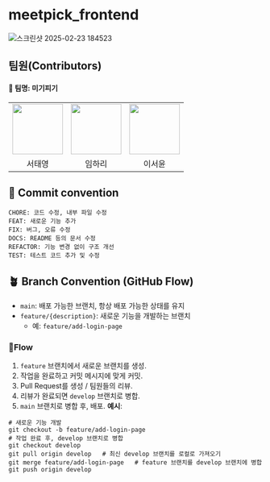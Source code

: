 # meetpick_frontend
![스크린샷 2025-02-23 184523](https://github.com/user-attachments/assets/142fbc8e-20c3-404e-bf09-b7e392da197a)

## 팀원(Contributors)
#### :loudspeaker: 팀명: 미기피기
<table>
  <tbody>
    <tr>
      <td align="center">
        <a href="https://github.com/kelly121212">
          <img src="https://github.com/taeyoung0524.png" width="100">
        </a>
      <td align="center">
        <a href="https://github.com/Limhari0301">
          <img src="https://github.com/Limhari0301.png" width="100">
        </a>
      </td>
      <td align="center">
        <a href="https://github.com/seoyoon127">
          <img src="https://github.com/seoyoon127.png" width="100">
        </a>
      </td>
    </tr>
    <tr>
      <td align="center">서태영</td>
      <td align="center">임하리</td>
      <td align="center">이서윤</td>
    </tr>
  </tbody>
</table>



## 🎯 Commit convention
```
CHORE: 코드 수정, 내부 파일 수정
FEAT: 새로운 기능 추가
FIX: 버그, 오류 수정
DOCS: README 등의 문서 수정
REFACTOR: 기능 변경 없이 구조 개선
TEST: 테스트 코드 추가 및 수정
```

## 🪴 Branch Convention (GitHub Flow)
- `main`: 배포 가능한 브랜치, 항상 배포 가능한 상태를 유지
- `feature/{description}`: 새로운 기능을 개발하는 브랜치
  - 예: `feature/add-login-page`
### 🌊Flow
1. `feature` 브랜치에서 새로운 브랜치를 생성.
2. 작업을 완료하고 커밋 메시지에 맞게 커밋.
3. Pull Request를 생성 / 팀원들의 리뷰.
4. 리뷰가 완료되면 `develop` 브랜치로 병합.
5. `main` 브랜치로 병합 후, 배포.
**예시**:
```
# 새로운 기능 개발
git checkout -b feature/add-login-page
# 작업 완료 후, develop 브랜치로 병합
git checkout develop
git pull origin develop   # 최신 develop 브랜치를 로컬로 가져오기
git merge feature/add-login-page   # feature 브랜치를 develop 브랜치에 병합
git push origin develop 

